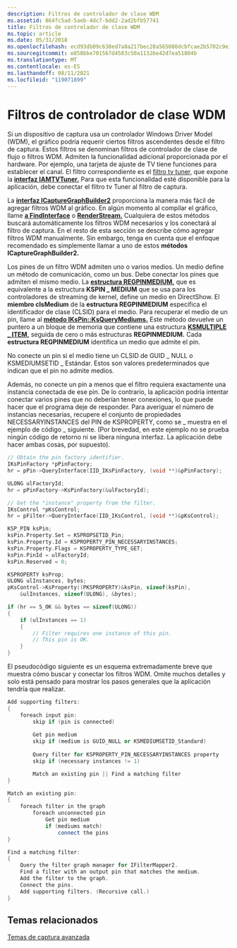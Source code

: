 ```yaml
---
description: Filtros de controlador de clase WDM
ms.assetid: 864fc5ad-5aeb-4dc7-bdd2-2ad2bfb57741
title: Filtros de controlador de clase WDM
ms.topic: article
ms.date: 05/31/2018
ms.openlocfilehash: ecd93db09c638ed7a8a217bec28a565086dcbfcae2b5702c9e1d07778c338646
ms.sourcegitcommit: e858bbe701567d4583c50a11326e42d7ea51804b
ms.translationtype: MT
ms.contentlocale: es-ES
ms.lasthandoff: 08/11/2021
ms.locfileid: "119071899"
---
```

# <a name="wdm-class-driver-filters"></a>Filtros de controlador de clase WDM

Si un dispositivo de captura usa un controlador Windows Driver Model (WDM), el gráfico podría requerir ciertos filtros ascendentes desde el filtro de captura. Estos filtros se denominan filtros de controlador de clase de flujo o filtros WDM. Admiten la funcionalidad adicional proporcionada por el hardware. Por ejemplo, una tarjeta de ajuste de TV tiene funciones para establecer el canal. El filtro correspondiente es el [filtro tv tuner,](tv-tuner-filter.md) que expone la [**interfaz IAMTVTuner.**](/windows/desktop/api/Strmif/nn-strmif-iamtvtuner) Para que esta funcionalidad esté disponible para la aplicación, debe conectar el filtro tv Tuner al filtro de captura.

La [**interfaz ICaptureGraphBuilder2**](/windows/desktop/api/Strmif/nn-strmif-icapturegraphbuilder2) proporciona la manera más fácil de agregar filtros WDM al gráfico. En algún momento al compilar el gráfico, llame [**a FindInterface**](/windows/desktop/api/Strmif/nf-strmif-icapturegraphbuilder2-findinterface) o [**RenderStream.**](/windows/desktop/api/Strmif/nf-strmif-icapturegraphbuilder2-renderstream) Cualquiera de estos métodos buscará automáticamente los filtros WDM necesarios y los conectará al filtro de captura. En el resto de esta sección se describe cómo agregar filtros WDM manualmente. Sin embargo, tenga en cuenta que el enfoque recomendado es simplemente llamar a uno de estos **métodos ICaptureGraphBuilder2.**

Los pines de un filtro WDM admiten uno o varios medios. Un medio define un método de comunicación, como un bus. Debe conectar los pines que admiten el mismo medio. La [**estructura REGPINMEDIUM,**](/windows/desktop/api/strmif/ns-strmif-regpinmedium) que es equivalente a la estructura **KSPIN \_ MEDIUM** que se usa para los controladores de streaming de kernel, define un medio en DirectShow. El **miembro clsMedium** de la **estructura REGPINMEDIUM** especifica el identificador de clase (CLSID) para el medio. Para recuperar el medio de un pin, llame al [**método IKsPin::KsQueryMediums.**](ikspin-ksquerymediums.md) Este método devuelve un puntero a un bloque de memoria que contiene una estructura [**KSMULTIPLE \_ ITEM,**](ksmultiple-item.md) seguida de cero o más estructuras **REGPINMEDIUM.** Cada **estructura REGPINMEDIUM** identifica un medio que admite el pin.

No conecte un pin si el medio tiene un CLSID de GUID \_ NULL o KSMEDIUMSETID \_ Estándar. Estos son valores predeterminados que indican que el pin no admite medios.

Además, no conecte un pin a menos que el filtro requiera exactamente una instancia conectada de ese pin. De lo contrario, la aplicación podría intentar conectar varios pines que no deberían tener conexiones, lo que puede hacer que el programa deje de responder. Para averiguar el número de instancias necesarias, recupere el conjunto de propiedades NECESSARYINSTANCES del PIN de KSPROPERTY, como se \_ muestra en el ejemplo de código \_ siguiente. (Por brevedad, en este ejemplo no se prueba ningún código de retorno ni se libera ninguna interfaz. La aplicación debe hacer ambas cosas, por supuesto).


```C++
// Obtain the pin factory identifier.
IKsPinFactory *pPinFactory;
hr = pPin->QueryInterface(IID_IKsPinFactory, (void **)&pPinFactory);

ULONG ulFactoryId;
hr = pPinFactory->KsPinFactory(&ulFactoryId);

// Get the "instance" property from the filter.
IKsControl *pKsControl;
hr = pFilter->QueryInterface(IID_IKsControl, (void **)&pKsControl);

KSP_PIN ksPin;
ksPin.Property.Set = KSPROPSETID_Pin;
ksPin.Property.Id = KSPROPERTY_PIN_NECESSARYINSTANCES;
ksPin.Property.Flags = KSPROPERTY_TYPE_GET;
ksPin.PinId = ulFactoryId;
ksPin.Reserved = 0; 

KSPROPERTY ksProp;
ULONG ulInstances, bytes;
pKsControl->KsProperty((PKSPROPERTY)&ksPin, sizeof(ksPin), 
    &ulInstances, sizeof(ULONG), &bytes);

if (hr == S_OK && bytes == sizeof(ULONG)) 
{
    if (ulInstances == 1) 
    {
        // Filter requires one instance of this pin.
        // This pin is OK.
    } 
}
```



El pseudocódigo siguiente es un esquema extremadamente breve que muestra cómo buscar y conectar los filtros WDM. Omite muchos detalles y solo está pensado para mostrar los pasos generales que la aplicación tendría que realizar.


```C++
Add supporting filters:
{
    foreach input pin:
        skip if (pin is connected)
    
        Get pin medium
        skip if (medium is GUID_NULL or KSMEDIUMSETID_Standard)
    
        Query filter for KSPROPERTY_PIN_NECESSARYINSTANCES property
        skip if (necessary instances != 1)

        Match an existing pin || Find a matching filter
}    

Match an existing pin:
{
    foreach filter in the graph
        foreach unconnected pin
            Get pin medium
            if (mediums match)
                connect the pins    
}

Find a matching filter:
{    
    Query the filter graph manager for IFilterMapper2.
    Find a filter with an output pin that matches the medium.
    Add the filter to the graph.
    Connect the pins.
    Add supporting filters. (Recursive call.)
}
```



## <a name="related-topics"></a>Temas relacionados

<dl> <dt>

[Temas de captura avanzada](advanced-capture-topics.md)
</dt> </dl>

 

 



